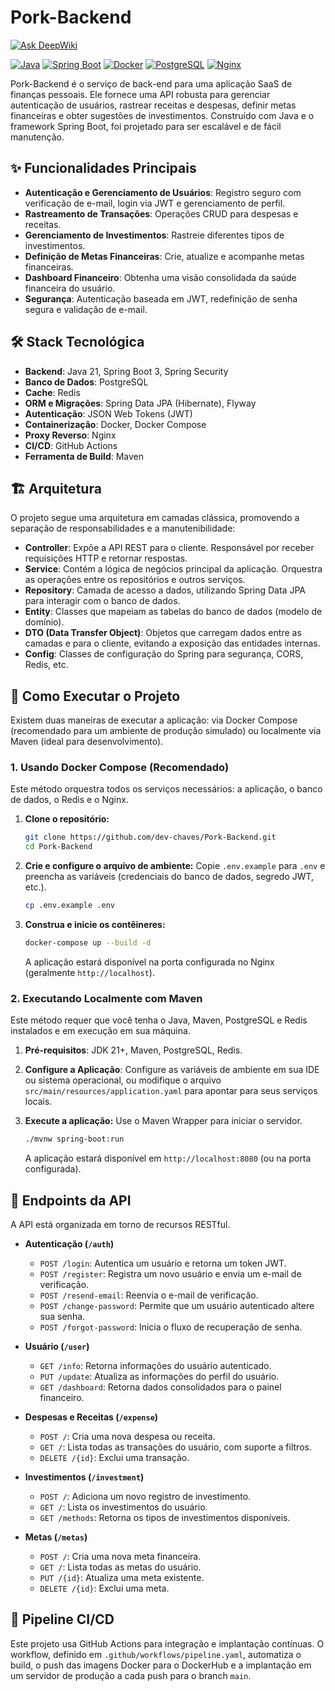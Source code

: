 # Pork-Backend

[![Ask DeepWiki](https://devin.ai/assets/askdeepwiki.png)](https://deepwiki.com/dev-Chaves/Pork-Backend)

[![Java](https://img.shields.io/badge/Java-21-blue.svg)](https://www.oracle.com/java/technologies/downloads/#java21)
[![Spring Boot](https://img.shields.io/badge/Spring%20Boot-3-green.svg)](https://spring.io/projects/spring-boot)
[![Docker](https://img.shields.io/badge/Docker-blue.svg)](https://www.docker.com/)
[![PostgreSQL](https://img.shields.io/badge/PostgreSQL-blue.svg)](https://www.postgresql.org/)
[![Nginx](https://img.shields.io/badge/Nginx-green.svg)](https://www.nginx.com/)

Pork-Backend é o serviço de back-end para uma aplicação SaaS de finanças pessoais. Ele fornece uma API robusta para gerenciar autenticação de usuários, rastrear receitas e despesas, definir metas financeiras e obter sugestões de investimentos. Construído com Java e o framework Spring Boot, foi projetado para ser escalável e de fácil manutenção.

## ✨ Funcionalidades Principais

*   **Autenticação e Gerenciamento de Usuários**: Registro seguro com verificação de e-mail, login via JWT e gerenciamento de perfil.
*   **Rastreamento de Transações**: Operações CRUD para despesas e receitas.
*   **Gerenciamento de Investimentos**: Rastreie diferentes tipos de investimentos.
*   **Definição de Metas Financeiras**: Crie, atualize e acompanhe metas financeiras.
*   **Dashboard Financeiro**: Obtenha uma visão consolidada da saúde financeira do usuário.
*   **Segurança**: Autenticação baseada em JWT, redefinição de senha segura e validação de e-mail.

## 🛠️ Stack Tecnológica

*   **Backend**: Java 21, Spring Boot 3, Spring Security
*   **Banco de Dados**: PostgreSQL
*   **Cache**: Redis
*   **ORM e Migrações**: Spring Data JPA (Hibernate), Flyway
*   **Autenticação**: JSON Web Tokens (JWT)
*   **Containerização**: Docker, Docker Compose
*   **Proxy Reverso**: Nginx
*   **CI/CD**: GitHub Actions
*   **Ferramenta de Build**: Maven

## 🏗️ Arquitetura

O projeto segue uma arquitetura em camadas clássica, promovendo a separação de responsabilidades e a manutenibilidade:

*   **Controller**: Expõe a API REST para o cliente. Responsável por receber requisições HTTP e retornar respostas.
*   **Service**: Contém a lógica de negócios principal da aplicação. Orquestra as operações entre os repositórios e outros serviços.
*   **Repository**: Camada de acesso a dados, utilizando Spring Data JPA para interagir com o banco de dados.
*   **Entity**: Classes que mapeiam as tabelas do banco de dados (modelo de domínio).
*   **DTO (Data Transfer Object)**: Objetos que carregam dados entre as camadas e para o cliente, evitando a exposição das entidades internas.
*   **Config**: Classes de configuração do Spring para segurança, CORS, Redis, etc.

## 🚀 Como Executar o Projeto

Existem duas maneiras de executar a aplicação: via Docker Compose (recomendado para um ambiente de produção simulado) ou localmente via Maven (ideal para desenvolvimento).

### 1. Usando Docker Compose (Recomendado)

Este método orquestra todos os serviços necessários: a aplicação, o banco de dados, o Redis e o Nginx.

1.  **Clone o repositório:**
    ```sh
    git clone https://github.com/dev-chaves/Pork-Backend.git
    cd Pork-Backend
    ```

2.  **Crie e configure o arquivo de ambiente:**
    Copie `.env.example` para `.env` e preencha as variáveis (credenciais do banco de dados, segredo JWT, etc.).
    ```sh
    cp .env.example .env
    ```

3.  **Construa e inicie os contêineres:**
    ```sh
    docker-compose up --build -d
    ```
    A aplicação estará disponível na porta configurada no Nginx (geralmente `http://localhost`).

### 2. Executando Localmente com Maven

Este método requer que você tenha o Java, Maven, PostgreSQL e Redis instalados e em execução em sua máquina.

1.  **Pré-requisitos**: JDK 21+, Maven, PostgreSQL, Redis.

2.  **Configure a Aplicação**:
    Configure as variáveis de ambiente em sua IDE ou sistema operacional, ou modifique o arquivo `src/main/resources/application.yaml` para apontar para seus serviços locais.

3.  **Execute a aplicação:**
    Use o Maven Wrapper para iniciar o servidor.
    ```sh
    ./mvnw spring-boot:run
    ```
    A aplicação estará disponível em `http://localhost:8080` (ou na porta configurada).

## 📖 Endpoints da API

A API está organizada em torno de recursos RESTful.

*   **Autenticação (`/auth`)**
    *   `POST /login`: Autentica um usuário e retorna um token JWT.
    *   `POST /register`: Registra um novo usuário e envia um e-mail de verificação.
    *   `POST /resend-email`: Reenvia o e-mail de verificação.
    *   `POST /change-password`: Permite que um usuário autenticado altere sua senha.
    *   `POST /forgot-password`: Inicia o fluxo de recuperação de senha.

*   **Usuário (`/user`)**
    *   `GET /info`: Retorna informações do usuário autenticado.
    *   `PUT /update`: Atualiza as informações do perfil do usuário.
    *   `GET /dashboard`: Retorna dados consolidados para o painel financeiro.

*   **Despesas e Receitas (`/expense`)**
    *   `POST /`: Cria uma nova despesa ou receita.
    *   `GET /`: Lista todas as transações do usuário, com suporte a filtros.
    *   `DELETE /{id}`: Exclui uma transação.

*   **Investimentos (`/investment`)**
    *   `POST /`: Adiciona um novo registro de investimento.
    *   `GET /`: Lista os investimentos do usuário.
    *   `GET /methods`: Retorna os tipos de investimentos disponíveis.

*   **Metas (`/metas`)**
    *   `POST /`: Cria uma nova meta financeira.
    *   `GET /`: Lista todas as metas do usuário.
    *   `PUT /{id}`: Atualiza uma meta existente.
    *   `DELETE /{id}`: Exclui uma meta.

## 🔄 Pipeline CI/CD

Este projeto usa GitHub Actions para integração e implantação contínuas. O workflow, definido em `.github/workflows/pipeline.yaml`, automatiza o build, o push das imagens Docker para o DockerHub e a implantação em um servidor de produção a cada push para o branch `main`.